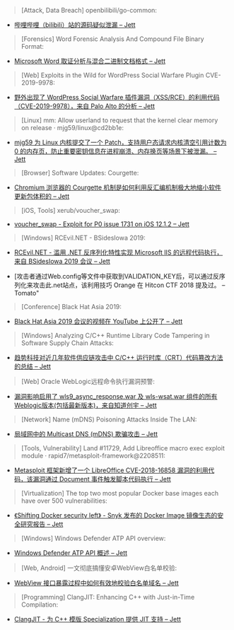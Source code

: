 > [Attack, Data Breach] openbilibili/go-common: 

* [哔哩哔哩（bilibili）站的源码疑似泄漏 – Jett](https://github.com/openbilibili/go-common)

> [Forensics] Word Forensic Analysis And Compound File Binary Format: 

* [Microsoft Word 取证分析与混合二进制文档格式 – Jett](https://articles.forensicfocus.com/2018/09/18/word-forensic-analysis-and-compound-file-binary-format/)

> [Web] Exploits in the Wild for WordPress Social Warfare Plugin CVE-2019-9978: 

* [野外出现了 WordPress Social Warfare 插件漏洞（XSS/RCE）的利用代码（CVE-2019-9978），来自 Palo Alto 的分析 – Jett](https://bddy.me/2UupllP)

> [Linux] mm: Allow userland to request that the kernel clear memory on release · mjg59/linux@cd2bb1e: 

* [mjg59 为 Linux 内核提交了一个 Patch，支持用户态请求内核清空引用计数为 0 的内存页，防止重要密钥信息在进程崩溃、内存换页等场景下被泄漏。 – Jett](https://github.com/mjg59/linux/commit/cd2bb1eb23ededafc2f301f8bc5561523daa96e6)

> [Browser] Software Updates: Courgette: 

* [Chromium 浏览器的 Courgette 机制是如何利用反汇编机制极大地缩小软件更新包体积的 – Jett](https://www.chromium.org/developers/design-documents/software-updates-courgette)

> [iOS, Tools] xerub/voucher_swap: 

* [voucher_swap - Exploit for P0 issue 1731 on iOS 12.1.2 – Jett](https://github.com/xerub/voucher_swap)

> [Windows] RCEvil.NET - BSidesIowa 2019: 

* [RCEvil.NET - 滥用 .NET 反序列化特性实现 Microsoft IIS 的远程代码执行，来自 BSidesIowa 2019 会议 – Jett](https://illuminopi.com/talks/2019/04/20/rcevil-first-post.html)

* [攻击者通过Web.config等文件中获取到VALIDATION_KEY后，可以通过反序列化来攻击此.net站点，该利用技巧 Orange 在 Hitcon CTF 2018 提及过。 – Tomato" 

> [Conference] Black Hat Asia 2019: 

* [Black Hat Asia 2019 会议的视频在 YouTube 上公开了 – Jett](https://bit.ly/2VmZwIQ)

> [Windows] Analyzing C/C++ Runtime Library Code Tampering in Software Supply Chain Attacks: 

* [趋势科技对近几年软件供应链攻击中 C/C++ 运行时库（CRT）代码篡改方法的总结 – Jett](http://feeds.trendmicro.com/~r/Anti-MalwareBlog/~3/ydkU2t0Q4GM/)

> [Web] Oracle WebLogic远程命令执行漏洞预警: 

* [漏洞影响启用了 wls9_async_response.war 及 wls-wsat.war 组件的所有 Weblogic版本(包括最新版本)，来自知道创宇 – Jett](https://www.freebuf.com/vuls/201542.html)

> [Network] Name (mDNS) Poisoning Attacks Inside The LAN: 

* [局域网中的 Multicast DNS (mDNS) 欺骗攻击 – Jett](https://www.gnucitizen.org/blog/name-mdns-poisoning-attacks-inside-the-lan/)

> [Tools, Vulnerability] Land #11729, Add Libreoffice macro exec exploit module · rapid7/metasploit-framework@2208511: 

* [Metasploit 框架新增了一个 LibreOffice CVE-2018-16858 漏洞的利用代码，该漏洞通过 Document 事件触发脚本代码执行 – Jett](https://github.com/rapid7/metasploit-framework/commit/22085113ad67c0716b7b0aa6adfdaf9f7c8b48f0)

> [Virtualization] The top two most popular Docker base images each have over 500 vulnerabilities: 

* [《Shifting Docker security left》 - Snyk 发布的 Docker Image 镜像生态的安全研究报告 – Jett](https://snyk.io/blog/the-top-two-most-popular-docker-base-images-each-have-over-500-vulnerabilities/)

> [Windows] Windows Defender ATP API overview: 

* [Windows Defender ATP API 概述 – Jett](https://docs.microsoft.com/windows/security/threat-protection/windows-defender-atp/apis-intro)

> [Web, Android] 一文彻底搞懂安卓WebView白名单校验: 

* [WebView 接口暴露过程中如何有效地校验白名单域名 – Jett](https://www.freebuf.com/articles/terminal/201407.html)

> [Programming] ClangJIT: Enhancing C++ with Just-in-Time Compilation: 

* [ClangJIT - 为 C++ 模版 Specialization 提供 JIT 支持 – Jett](https://arxiv.org/abs/1904.08555)
